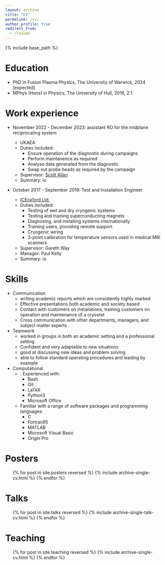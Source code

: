 ```yaml
---
layout: archive
title: "CV"
permalink: /cv/
author_profile: true
redirect_from:
  - /resume
---
```


{% include base_path %}

Education
======
* PhD in Fusion Plasma Physics, The University of Warwick, 2024 (expected)
* MPhys (Hons) in Physics, The University of Hull, 2016, 2:1

Work experience
======
* November 2022 - December 2023: assistant RO for the midplane reciprocating system
  * UKAEA
  * Duties included:
    * Ensure operation of the diagnostic during campaigns
    * Perform maintanence as required
    * Analyse data generated from the diagnostic
    * Swap out probe heads as required by the campaign
  * Supervisor: [Scott Allan](mailto:Scott.Allan@ukaea.uk)
  * Summary:
      io

* October 2017 - September 2019: Test and Installation Engineer
  * [ICEoxford Ltd.](https://www.iceoxford.com/)
  * Duties included:
    * Testing of wet and dry cryogenic systems
    * Testing and training superconducting magnets
    * Diagnosing, and installing systems internationally
    * Training users, providing remote support
    * Cryogenic wiring
    * 3-point calibration for temperature sensors used in medical MRI scanners
  * Supervisor: Gareth Way
  * Manager: Paul Kelly
  * Summary:
      io

Skills
======
* Communication
  * writing academic reports which are consistently highly marked
  * Effective presentations both academic and society based
  * Contact with customers on installations, training customers on operation and maintenance of a cryostat
  * Cross communication with other departments, managers, and subject matter experts
* Teamwork
  * worked in groups in both an academic setting and a professional setting
  * Confident and very adaptable to new situations
  * good at discussing new ideas and problem solving
  * able to follow standard operating procedures and leading by example
* Computational
  * : Experienced with:
    * Bash
    * Git
    * LaTeX
    * Python3
    * Microsoft Office
  * Familiar with a range of software packages and programming languages:
    * C
    * Fortran95
    * MATLAB
    * Microsoft Visual Basic
    * Origin Pro

[Publications]: #

[======]: #

  <!-- <ul>{% for post in site.publications %}
    [{% include archive-single-cv.html %}]: #
  {% endfor %}</ul> -->
  
[Talks]: #

[======]: #

  <!-- <ul>{% for post in site.talks %}
    [{% include archive-single-talk-cv.html %}]: #
  {% endfor %}</ul> -->
  

Posters
======
  <ul>{% for post in site.posters reversed %}
    {% include archive-single-cv.html %}
  {% endfor %}</ul>
  
Talks
======
  <ul>{% for post in site.talks reversed %}
    {% include archive-single-talk-cv.html  %}
  {% endfor %}</ul>
  
Teaching
======
  <ul>{% for post in site.teaching reversed %}
    {% include archive-single-cv.html %}
  {% endfor %}</ul>
  
[Service and leadership]: #

[======]: #

[* Currently signed in to 43 different slack teams]: #
